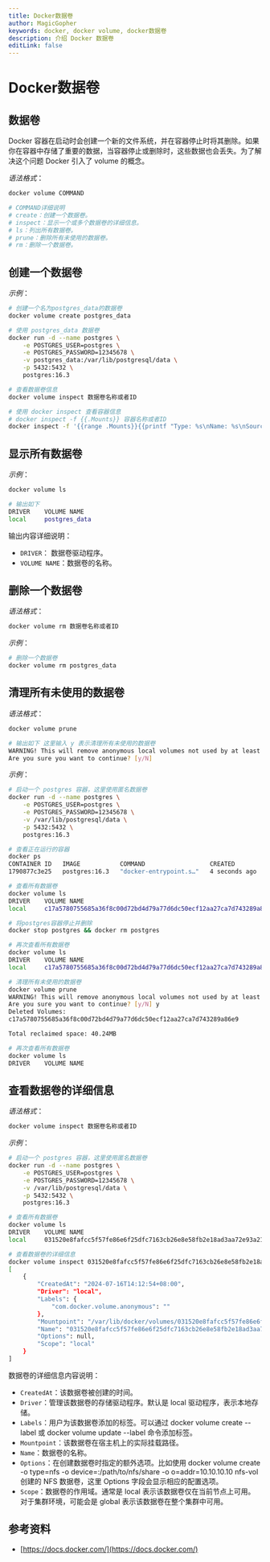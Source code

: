 ```yaml
---
title: Docker数据卷
author: MagicGopher
keywords: docker, docker volume, docker数据卷
description: 介绍 Docker 数据卷
editLink: false
---
```


# Docker数据卷

## 数据卷

Docker 容器在启动时会创建一个新的文件系统，并在容器停止时将其删除。如果你在容器中存储了重要的数据，当容器停止或删除时，这些数据也会丢失。为了解决这个问题 Docker 引入了 volume 的概念。

*语法格式*：

```sh
docker volume COMMAND

# COMMAND详细说明
# create：创建一个数据卷。
# inspect：显示一个或多个数据卷的详细信息。
# ls：列出所有数据卷。
# prune：删除所有未使用的数据卷。
# rm：删除一个数据卷。
```

## 创建一个数据卷

*示例*：

```sh
# 创建一个名为postgres_data的数据卷
docker volume create postgres_data

# 使用 postgres_data 数据卷
docker run -d --name postgres \
    -e POSTGRES_USER=postgres \
    -e POSTGRES_PASSWORD=12345678 \
    -v postgres_data:/var/lib/postgresql/data \
    -p 5432:5432 \
    postgres:16.3

# 查看数据卷信息
docker volume inspect 数据卷名称或者ID

# 使用 docker inspect 查看容器信息
# docker inspect -f {{.Mounts}} 容器名称或者ID
docker inspect -f '{{range .Mounts}}{{printf "Type: %s\nName: %s\nSource: %s\nDestination: %s\nDriver: %s\nMode: %s\nRW: %t\nPropagation: %s\n" .Type .Name .Source .Destination .Driver .Mode .RW .Propagation}}{{end}}' 容器名称或者ID
```

## 显示所有数据卷

*示例*：

```sh
docker volume ls

# 输出如下
DRIVER    VOLUME NAME
local     postgres_data
```

输出内容详细说明：
- `DRIVER`： 数据卷驱动程序。
- `VOLUME NAME`：数据卷的名称。

## 删除一个数据卷

*语法格式*：

```sh
docker volume rm 数据卷名称或者ID
```

*示例*：

```sh
# 删除一个数据卷
docker volume rm postgres_data
```

## 清理所有未使用的数据卷

*语法格式*：

```sh
docker volume prune

# 输出如下 这里输入 y 表示清理所有未使用的数据卷
WARNING! This will remove anonymous local volumes not used by at least one container.
Are you sure you want to continue? [y/N]
```

*示例*：

```sh
# 启动一个 postgres 容器，这里使用匿名数据卷
docker run -d --name postgres \
    -e POSTGRES_USER=postgres \
    -e POSTGRES_PASSWORD=12345678 \
    -v /var/lib/postgresql/data \
    -p 5432:5432 \
    postgres:16.3

# 查看正在运行的容器
docker ps
CONTAINER ID   IMAGE           COMMAND                  CREATED         STATUS         PORTS                                       NAMES
1790877c3e25   postgres:16.3   "docker-entrypoint.s…"   4 seconds ago   Up 3 seconds   0.0.0.0:5432->5432/tcp, :::5432->5432/tcp   postgres

# 查看所有数据卷
docker volume ls
DRIVER    VOLUME NAME
local     c17a5780755685a36f8c00d72bd4d79a77d6dc50ecf12aa27ca7d743289a86e9

# 将postgres容器停止并删除
docker stop postgres && docker rm postgres

# 再次查看所有数据卷
docker volume ls
DRIVER    VOLUME NAME
local     c17a5780755685a36f8c00d72bd4d79a77d6dc50ecf12aa27ca7d743289a86e9

# 清理所有未使用的数据卷
docker volume prune
WARNING! This will remove anonymous local volumes not used by at least one container.
Are you sure you want to continue? [y/N] y
Deleted Volumes:
c17a5780755685a36f8c00d72bd4d79a77d6dc50ecf12aa27ca7d743289a86e9

Total reclaimed space: 40.24MB

# 再次查看所有数据卷
docker volume ls
DRIVER    VOLUME NAME
```

## 查看数据卷的详细信息

*语法格式*：

```sh
docker volume inspect 数据卷名称或者ID
```

*示例*：

```sh
# 启动一个 postgres 容器，这里使用匿名数据卷
docker run -d --name postgres \
    -e POSTGRES_USER=postgres \
    -e POSTGRES_PASSWORD=12345678 \
    -v /var/lib/postgresql/data \
    -p 5432:5432 \
    postgres:16.3

# 查看所有数据卷
docker volume ls
DRIVER    VOLUME NAME
local     031520e8fafcc5f57fe86e6f25dfc7163cb26e8e58fb2e18ad3aa72e93a2116b # postgres容器的数据卷

# 查看数据卷的详细信息
docker volume inspect 031520e8fafcc5f57fe86e6f25dfc7163cb26e8e58fb2e18ad3aa72e93a2116b
[
    {
        "CreatedAt": "2024-07-16T14:12:54+08:00",
        "Driver": "local",
        "Labels": {
            "com.docker.volume.anonymous": ""
        },
        "Mountpoint": "/var/lib/docker/volumes/031520e8fafcc5f57fe86e6f25dfc7163cb26e8e58fb2e18ad3aa72e93a2116b/_data",
        "Name": "031520e8fafcc5f57fe86e6f25dfc7163cb26e8e58fb2e18ad3aa72e93a2116b",
        "Options": null,
        "Scope": "local"
    }
]
```

数据卷的详细信息内容说明：
- `CreatedAt`：该数据卷被创建的时间。
- `Driver`：管理该数据卷的存储驱动程序。默认是 local 驱动程序，表示本地存储。
- `Labels`：用户为该数据卷添加的标签。可以通过 docker volume create --label 或 docker volume update --label 命令添加标签。
- `Mountpoint`：该数据卷在宿主机上的实际挂载路径。
- `Name`：数据卷的名称。
- `Options`：在创建数据卷时指定的额外选项。比如使用 docker volume create -o type=nfs -o device=:/path/to/nfs/share -o o=addr=10.10.10.10 nfs-vol 创建的 NFS 数据卷，这里 Options 字段会显示相应的配置选项。
- `Scope`：数据卷的作用域。通常是 local 表示该数据卷仅在当前节点上可用。对于集群环境，可能会是 global 表示该数据卷在整个集群中可用。

## 参考资料

- [https://docs.docker.com/](https://docs.docker.com/)